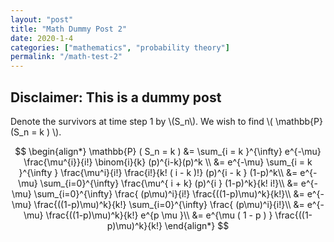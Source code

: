 ```yaml
---
layout: "post"
title: "Math Dummy Post 2"
date: 2020-1-4
categories: ["mathematics", "probability theory"]
permalink: "/math-test-2"
---
```

## Disclaimer: This is a dummy post

Denote the survivors at time step 1 by
\\(S_n\\).
 We wish to find
 \\( \\mathbb{P} (S_n = k ) \\).

$$
 \begin{align*}
    \mathbb{P} ( S_n = k ) &= \sum_{i = k }^{\infty} e^{-\mu} \frac{\mu^{i}}{i!} \binom{i}{k} (p)^{i-k}(p)^k \\
    &= e^{-\mu} \sum_{i = k }^{\infty } \frac{\mu^i}{i!} \frac{i!}{k! ( i - k )!} (p)^{i - k } (1-p)^k\\
    &= e^{-\mu} \sum_{i=0}^{\infty} \frac{\mu^{ i + k} (p)^{i } (1-p)^k}{k! i!}\\
    &= e^{-\mu} \sum_{i=0}^{\infty} \frac{ (p\mu)^i}{i!} \frac{((1-p)\mu)^k}{k!}\\
    &= e^{-\mu} \frac{((1-p)\mu)^k}{k!} \sum_{i=0}^{\infty} \frac{ (p\mu)^i}{i!}\\
    &= e^{-\mu} \frac{((1-p)\mu)^k}{k!} e^{p \mu }\\
    &= e^{\mu ( 1 - p ) } \frac{((1-p)\mu)^k}{k!}
\end{align*}
$$


